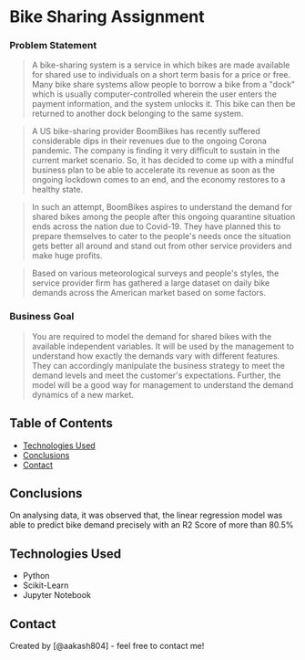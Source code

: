 # Bike Sharing Assignment
### Problem Statement

> A bike-sharing system is a service in which bikes are made available for shared use to individuals on a short term basis for a price or free. Many bike share systems allow people to borrow a bike from a "dock" which is usually computer-controlled wherein the user enters the payment information, and the system unlocks it. This bike can then be returned to another dock belonging to the same system.

> A US bike-sharing provider BoomBikes has recently suffered considerable dips in their revenues due to the ongoing Corona pandemic. The company is finding it very difficult to sustain in the current market scenario. So, it has decided to come up with a mindful business plan to be able to accelerate its revenue as soon as the ongoing lockdown comes to an end, and the economy restores to a healthy state. 

> In such an attempt, BoomBikes aspires to understand the demand for shared bikes among the people after this ongoing quarantine situation ends across the nation due to Covid-19. They have planned this to prepare themselves to cater to the people's needs once the situation gets better all around and stand out from other service providers and make huge profits.

> Based on various meteorological surveys and people's styles, the service provider firm has gathered a large dataset on daily bike demands across the American market based on some factors.

### Business Goal

> You are required to model the demand for shared bikes with the available independent variables. It will be used by the management to understand how exactly the demands vary with different features. They can accordingly manipulate the business strategy to meet the demand levels and meet the customer's expectations. Further, the model will be a good way for management to understand the demand dynamics of a new market. 

## Table of Contents
* [Technologies Used](#technologies-used)
* [Conclusions](#conclusions)
* [Contact](#contact)

## Conclusions
On analysing data, it was observed that, the linear regression model was able to predict bike demand precisely with an R2 Score of more than 80.5%

## Technologies Used
- Python 
- Scikit-Learn 
- Jupyter Notebook 

## Contact
Created by [@aakash804] - feel free to contact me!
